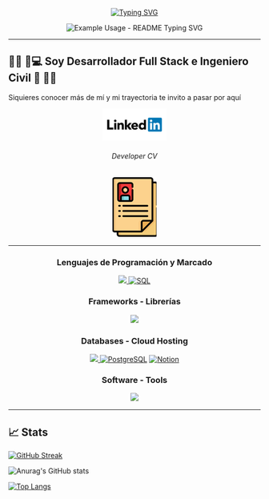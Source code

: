 
<div class="container d-flex justify-content-center" >
  <p align="center">
   <a href="https://git.io/typing-svg"><img src="https://readme-typing-svg.demolab.com?font=Permanent+Marker&size=27&pause=1000&color=2990BD&center=FALSO&vCenter=FALSO&repeat=verdadero&width=435&lines=HOLA!+SOY+RAQUEL...;BIENVENIDOS+A+MI+PERFIL!" alt="Typing SVG" /></a>
  </p>    
  <p align="center">
  <img src="https://github.com/lraquel/lraquel/blob/71d5a84218faeff0103338a2de19c5be3c17b492/raquel_gif.gif" width="1000px"  height="400px" alt="Example Usage - README Typing SVG">
  </p>


---
## 👩‍💻 💾💻 Soy **Desarrollador Full Stack** e **Ingeniero Civil** 🚧 👷‍♀️ 
   Siquieres conocer más de mí y mi trayectoria te invito a pasar por aquí   
  <p align="center">
    <a href="https://www.linkedin.com/in/lraquel/" target="_blank" rel="noopener noreferrer">
      <img src="https://github.com/lraquel/lraquel/blob/acd6148650da33cf4c245bdc2c36184243aabbdc/linkedin_logo_icon.png" alt="developer resume" />
    </a>
  </p>
  <h6 align="center">Developer CV</h6>
  <p align="center">
    <a href="https://drive.google.com/file/d/1HOuE_-q6GuiWZ_s6_VAKdIOP8UE89eXw/view?usp=drive_link" target="_blank" rel="noopener noreferrer">
      <img src="https://github.com/lraquel/lraquel/blob/55c1e0ad221a86d68c7f33059f8f53584908b879/cv_icon.png" alt="developer resume" />
    </a>
  </p> 
     
  
---
  <h3 align="center">Lenguajes de Programación y Marcado</h3>
 <p align="center">
  <a href="https://skillicons.dev">
    <img src="https://skillicons.dev/icons?i=py,js,html,css" />
  </a>
  <a href="https://github.com/search?q=user%3ADenverCoder1+language%3Asql"><img alt="SQL" src="https://custom-icon-badges.demolab.com/badge/SQL-025E8C.svg?logo=database&logoColor=white"></a>
</p>
<h3 align="center">Frameworks - Librerías</h3>  
 <p align="center">
  <a href="https://skillicons.dev">
    <img src="https://skillicons.dev/icons?i=react,bootstrap,flask,materialui,jest" />
  </a>
</p>
<h3 align="center">Databases - Cloud Hosting</h3>  
 <p align="center">
  <a href="https://skillicons.dev">
    <img src="https://skillicons.dev/icons?i=mysql,sqlite" />
  </a>
  <a href="#"><img alt="PostgreSQL" src ="https://img.shields.io/badge/PostgreSQL-316192.svg?logo=postgresql&logoColor=white"></a>
   <a href="#"><img alt="Notion" src="https://img.shields.io/badge/Notion-010101.svg?logo=notion&logoColor=white"></a> 
</p>
<h3 align="center">Software - Tools</h3>  
 <p align="center">
  <a href="https://skillicons.dev">
    <img src="https://skillicons.dev/icons?i=docker,git,github,discord,autocad,sketchup"/>
  </a> 
</p>      
</div>  

---
## 📈 Stats

[![GitHub Streak](http://github-readme-streak-stats.herokuapp.com?user=lraquel&theme=onedark-duo&mode=weekly)](https://git.io/streak-stats)   

![Anurag's GitHub stats](https://github-readme-stats.vercel.app/api?username=lraquel&show_icons=true&theme=flag-india)

[![Top Langs](https://github-readme-stats.vercel.app/api/top-langs/?username=lraquel&layout=compact&theme=flag-india)](https://github.com/anuraghazra/github-readme-stats)



